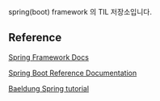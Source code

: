 
spring(boot) framework 의 TIL 저장소입니다.  
  
<h2>Reference</h2>

[Spring Framework Docs](https://docs.spring.io/spring-framework/docs/)
  
[Spring Boot Reference Documentation](https://docs.spring.io/spring-boot/docs/current/reference/htmlsingle/#legal)

[Baeldung Spring tutorial](https://www.baeldung.com/spring-tutorial)
  
